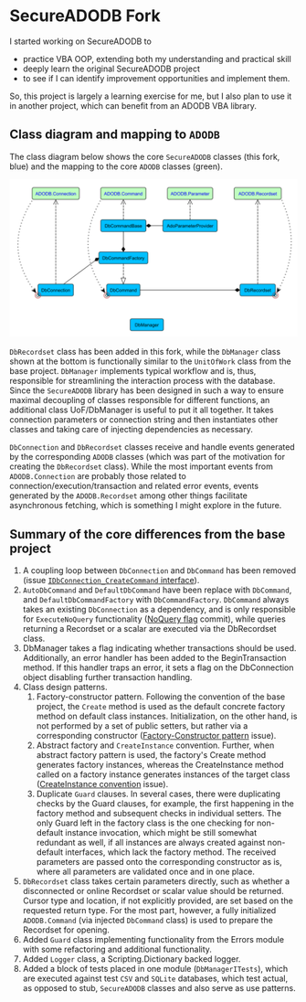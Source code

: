 # SecureADODB Fork
I started working on SecureADODB to
 - practice VBA OOP, extending both my understanding and practical skill
 - deeply learn the original SecureADODB project
 - to see if I can identify improvement opportunities and implement them.

So, this project is largely a learning exercise for me, but I also plan to use it in another project, which can benefit from an ADODB VBA library.  
 
 ## Class diagram and mapping to `ADODB`

The class diagram below shows the core `SecureADODB` classes (this fork, blue) and the mapping to the core `ADODB` classes (green).

![SecureADODB-ADODB](https://raw.githubusercontent.com/pchemguy/RDVBA-examples/develop/UML%20Class%20Diagrams/SecureADODB%20-%20ADODB%20Class%20Mapping.svg)

`DbRecordset` class has been added in this fork, while the `DbManager` class shown at the bottom is functionally similar to the `UnitOfWork` class from the base project.
`DbManager` implements typical workflow and is, thus, responsible for streamlining the interaction process with the database. Since the `SecureADODB` library has been designed in such a way to ensure maximal decoupling of classes responsible for different functions, an additional class UoF/DbManager is useful to put it all together. It takes connection parameters or connection string and then instantiates other classes and taking care of injecting dependencies as necessary.

`DbConnection` and `DbRecordset` classes receive and handle events generated by the corresponding `ADODB` classes (which was part of the motivation for creating the `DbRecordset` class). While the most important events from `ADODB.Connection` are probably those related to connection/execution/transaction and related error events, events generated by the `ADODB.Recordset` among other things facilitate asynchronous fetching, which is something I might explore in the future.

## Summary of the core differences from the base project

1.  A coupling loop between `DbConnection` and `DbCommand` has been removed (issue [`IDbConnection_CreateCommand` interface](https://github.com/pchemguy/RDVBA-examples/issues/14)).
2.  `AutoDbCommand` and `DefaultDbCommand` have been replace with `DbCommand`, and `DefaultDbCommandFactory` with `DbCommandFactory`.
    `DbCommand` always takes an existing `DbConnection` as a dependency, and is only responsible for `ExecuteNoQuery` functionality ([NoQuery flag](https://github.com/pchemguy/RDVBA-examples/commit/ffc12ffb361ecc5a2338a321d84e8a756b48e109) commit), while queries returning a Recordset or a scalar are executed via the DbRecordset class.
3.  DbManager takes a flag indicating whether transactions should be used. Additionally, an error handler has been added to the BeginTransaction method. If this handler traps an error, it sets a flag on the DbConnection object disabling further transaction handling.
4.  Class design patterns.
    1) Factory-constructor pattern. Following the convention of the base project, the `Create` method is used as the default concrete factory method on default class instances. Initialization, on the other hand, is not performed by a set of public setters, but rather via a corresponding constructor ([Factory-Constructor pattern](https://github.com/pchemguy/RDVBA-examples/issues/11) issue).
    2) Abstract factory and `CreateInstance` convention. Further, when abstract factory pattern is used, the factory's Create method generates factory instances, whereas the CreateInstance method called on a factory instance generates instances of the target class ([CreateInstance convention](https://github.com/pchemguy/RDVBA-examples/issues/10) issue).
    3) Duplicate `Guard` clauses. In several cases, there were duplicating checks by the Guard clauses, for example, the first happening in the factory method and subsequent checks in individual setters. The only Guard left in the factory class is the one checking for non-default instance invocation, which might be still somewhat redundant as well, if all instances are always created against non-default interfaces, which lack the factory method. The received parameters are passed onto the corresponding constructor as is, where all parameters are validated once and in one place.
5.	`DbRecordset` class takes certain parameters directly, such as whether a disconnected or online Recordset or scalar value should be returned. Cursor type and location, if not explicitly provided, are set based on the requested return type. For the most part, however, a fully initialized `ADODB.Command` (via injected `DbCommand` class) is used to prepare the Recordset for opening. 
6.	Added `Guard` class implementing functionality from the Errors module with some refactoring and additional functionality.
7.	Added `Logger` class, a Scripting.Dictionary backed logger.
8.	Added a block of tests placed in one module (`DbManagerITests`), which are executed against test `CSV` and `SQLite` databases, which test actual, as opposed to stub, `SecureADODB` classes and also serve as use patterns.
